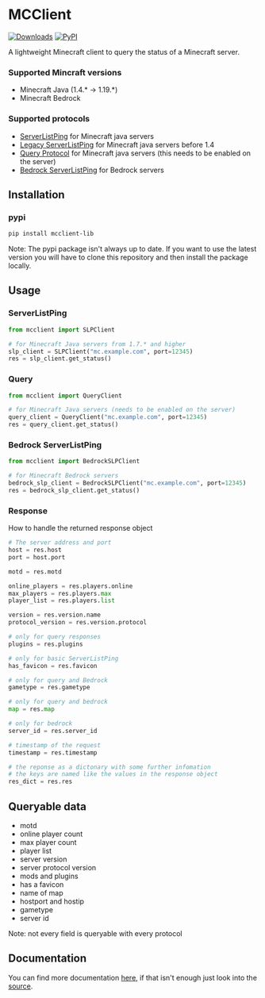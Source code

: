 # MCClient
[![Downloads](https://static.pepy.tech/badge/mcclient-lib)](https://pepy.tech/project/mcclient-lib)
[![PyPI](https://img.shields.io/pypi/v/mcclient-lib?color=green&label=PyPI%20package)](https://pypi.org/project/mcclient-lib/)

A lightweight Minecraft client to query the status of a Minecraft server.

### Supported Mincraft versions
* Minecraft Java (1.4.* -> 1.19.*)
* Minecraft Bedrock

### Supported protocols
* [ServerListPing](https://wiki.vg/Server_List_Ping "wiki.vg/Server_List_Ping") for Minecraft java servers
* [Legacy ServerListPing](https://wiki.vg/Server_List_Ping#1.4_to_1.5 "wiki.vg/Server_List_Ping#1.4_to_1.5") for Minecraft java servers before 1.4
* [Query Protocol](https://wiki.vg/Query "wiki.vg/Query") for Minecraft java servers (this needs to be enabled on the server)
* [Bedrock ServerListPing](https://wiki.vg/Raknet_Protocol#Unconnected_Ping "wiki.vg/Raknet_Protocol#Unconnected_Ping") for Bedrock servers

## Installation
### pypi
```bash
pip install mcclient-lib
```
Note: The pypi package isn't always up to date. If you want to use the latest version you will have to clone this repository and then install the package locally.

## Usage
### ServerListPing
```python
from mcclient import SLPClient

# for Minecraft Java servers from 1.7.* and higher
slp_client = SLPClient("mc.example.com", port=12345)
res = slp_client.get_status()
 ```
### Query
```python
from mcclient import QueryClient

# for Minecraft Java servers (needs to be enabled on the server)
query_client = QueryClient("mc.example.com", port=12345)
res = query_client.get_status()
```

### Bedrock ServerListPing
```python
from mcclient import BedrockSLPClient

# for Minecraft Bedrock servers
bedrock_slp_client = BedrockSLPClient("mc.example.com", port=12345)
res = bedrock_slp_client.get_status()
```

### Response
How to handle the returned response object
```python
# The server address and port
host = res.host
port = host.port

motd = res.motd

online_players = res.players.online
max_players = res.players.max
player_list = res.players.list

version = res.version.name
protocol_version = res.version.protocol

# only for query responses
plugins = res.plugins

# only for basic ServerListPing
has_favicon = res.favicon

# only for query and Bedrock
gametype = res.gametype

# only for query and bedrock
map = res.map

# only for bedrock
server_id = res.server_id

# timestamp of the request
timestamp = res.timestamp

# the reponse as a dictonary with some further infomation
# the keys are named like the values in the response object
res_dict = res.res
```

## Queryable data
* motd
* online player count
* max player count
* player list
* server version
* server protocol version
* mods and plugins
* has a favicon
* name of map
* hostport and hostip
* gametype
* server id

Note: not every field is queryable with every protocol


## Documentation
You can find more documentation [here](https://github.com/Sch8ill/MCClient-lib/blob/master/docs.md "/docs.md"), if that isn't enough just look into the [source](https://github.com/Sch8ill/MCClient-lib "github.com/Sch8ill/MCClient-lib").